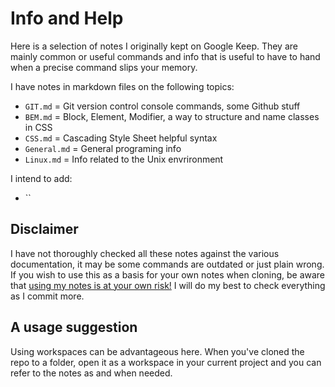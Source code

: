 # Info and Help

Here is a selection of notes I originally kept on Google Keep. They are mainly common or useful commands and info that
is useful to have to hand when a precise command slips your memory.

I have notes in markdown files on the following topics:

- `GIT.md` = Git version control console commands, some Github stuff
- `BEM.md` = Block, Element, Modifier, a way to structure and name classes in CSS
- `CSS.md` = Cascading Style Sheet helpful syntax
- `General.md` = General programing info
- `Linux.md` = Info related to the Unix envrironment

I intend to add:

- ``

## Disclaimer

I have not thoroughly checked all these notes against the various documentation, it may be some commands
are outdated or just plain wrong. If you wish to use this as a basis for your own notes when cloning, be aware
that <u>using my notes is at your own risk!</u> I will do my best to check everything as I commit more.

## A usage suggestion

Using workspaces can be advantageous here. When you've cloned the repo to a folder, open it as a workspace in your current project and you can refer to the notes as and when needed.
